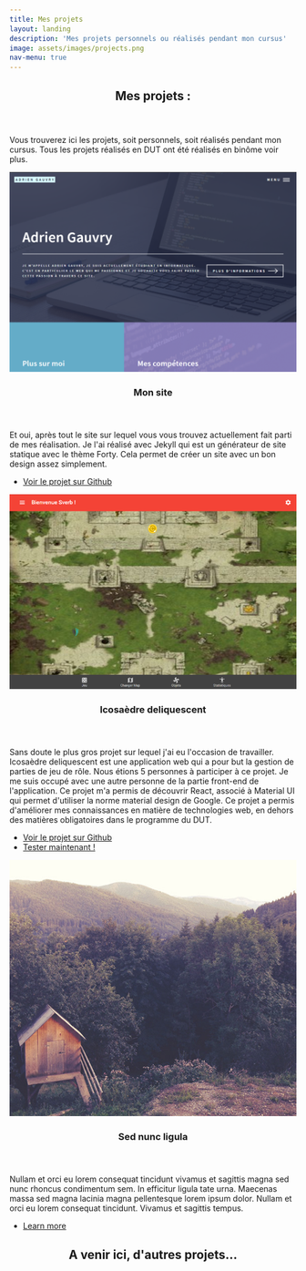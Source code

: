 ```yaml
---
title: Mes projets
layout: landing
description: 'Mes projets personnels ou réalisés pendant mon cursus'
image: assets/images/projects.png
nav-menu: true
---
```


<!-- Main -->
<div id="main">

<!-- One -->
<section id="one">
	<div class="inner">
		<header class="major">
			<h2>Mes projets :</h2>
		</header>
		<p>Vous trouverez ici les projets, soit personnels, soit réalisés pendant mon cursus. Tous les projets réalisés en DUT ont été réalisés en binôme voir plus.</p>
	</div>
</section>

<!-- Two -->
<section id="two" class="spotlights">
	<section>
		<a href="skills.html" class="image">
			<img src="assets/images/site.png" alt="" data-position="center center" />
		</a>
		<div class="content">
			<div class="inner">
				<header class="major">
					<h3>Mon site</h3>
				</header>
				<p>Et oui, après tout le site sur lequel vous vous trouvez actuellement fait parti de mes réalisation. Je l'ai réalisé avec Jekyll qui est un générateur de site statique avec le thème Forty. Cela permet de créer un site avec un bon design assez simplement.</p>
				<ul class="actions">
					<li><a href="https://github.com/adriengauvry/adriengauvry.github.io" target="_blank" class="button">Voir le projet sur Github</a></li>
				</ul>
			</div>
		</div>
	</section>
	<section>
		<a href="skills.html" class="image">
			<img src="assets/images/ico.png" alt="" data-position="top center" />
		</a>
		<div class="content">
			<div class="inner">
				<header class="major">
					<h3>Icosaèdre deliquescent</h3>
				</header>
				<p>Sans doute le plus gros projet sur lequel j'ai eu l'occasion de travailler. Icosaèdre deliquescent est une application web qui a pour but la gestion de parties de jeu de rôle. Nous étions 5 personnes à participer à ce projet. Je me suis occupé avec une autre personne de la partie front-end de l'application. Ce projet m'a permis de découvrir React, associé à Material UI qui permet d'utiliser la norme material design de Google. Ce projet a permis d'améliorer mes connaissances en matière de technologies web, en dehors des matières obligatoires dans le programme du DUT.</p>
				<ul class="actions">
					<li><a href="https://github.com/adriengauvry/Icosaedre-Deliquescent" target="_blank" class="button">Voir le projet sur Github</a></li>
					<li><a href="https://ico-dqct.herokuapp.com" target="_blank" class="button">Tester maintenant !</a></li>
				</ul>
			</div>
		</div>
	</section>
	<section>
		<a href="skills.html" class="image">
			<img src="assets/images/pic10.jpg" alt="" data-position="25% 25%" />
		</a>
		<div class="content">
			<div class="inner">
				<header class="major">
					<h3>Sed nunc ligula</h3>
				</header>
				<p>Nullam et orci eu lorem consequat tincidunt vivamus et sagittis magna sed nunc rhoncus condimentum sem. In efficitur ligula tate urna. Maecenas massa sed magna lacinia magna pellentesque lorem ipsum dolor. Nullam et orci eu lorem consequat tincidunt. Vivamus et sagittis tempus.</p>
				<ul class="actions">
					<li><a href="skills.html" class="button">Learn more</a></li>
				</ul>
			</div>
		</div>
	</section>
</section>

<!-- Three -->
<section id="three">
	<div class="inner">
		<header class="major">
			<h2>A venir ici, d'autres projets...</h2>
		</header>
	</div>
</section>

</div>
